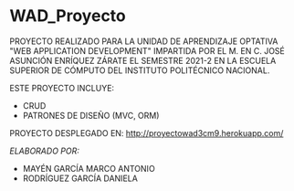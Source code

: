 # WAD_Proyecto

PROYECTO REALIZADO PARA LA UNIDAD DE APRENDIZAJE OPTATIVA "WEB APPLICATION DEVELOPMENT" 
IMPARTIDA POR EL M. EN C. JOSÉ ASUNCIÓN ENRÍQUEZ ZÁRATE EL SEMESTRE 2021-2 EN LA ESCUELA SUPERIOR DE CÓMPUTO 
DEL INSTITUTO POLITÉCNICO NACIONAL.

ESTE PROYECTO INCLUYE:
  - CRUD
  - PATRONES DE DISEÑO (MVC, ORM)

PROYECTO DESPLEGADO EN:
  http://proyectowad3cm9.herokuapp.com/
  
*ELABORADO POR:*
  - MAYÉN GARCÍA MARCO ANTONIO
  - RODRÍGUEZ GARCÍA DANIELA
